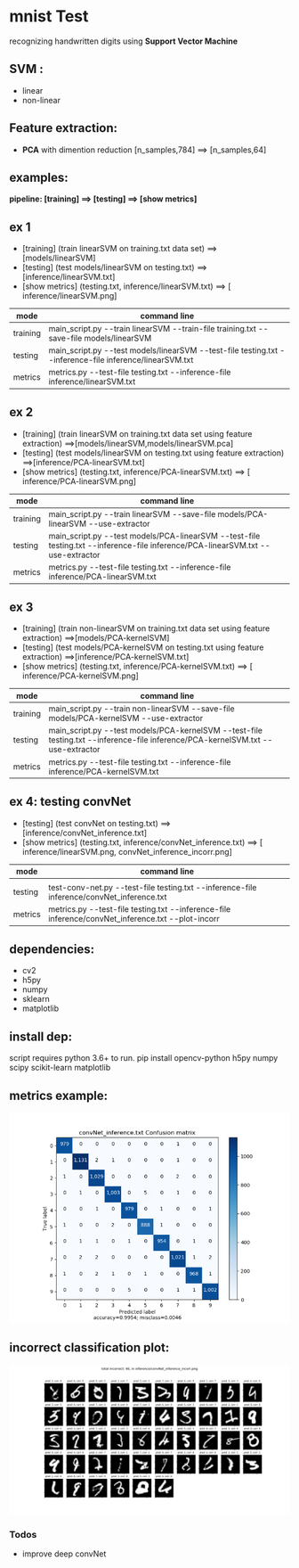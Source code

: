 # mnist Test
recognizing handwritten digits using **Support Vector Machine** 

## SVM :
- linear
- non-linear

## Feature extraction:
- **PCA** with dimention reduction [n_samples,784] ==> [n_samples,64]


## examples:
**pipeline: [training] ==> [testing] ==> [show metrics]**
## ex 1 
- [training] (train linearSVM on training.txt data set) ==>[models/linearSVM] 
- [testing] (test models/linearSVM on testing.txt) ==>[inference/linearSVM.txt]  
- [show metrics] (testing.txt, inference/linearSVM.txt) ==> [ inference/linearSVM.png]

| mode | command line |
| ---- | ------ |
| training|main_script.py --train linearSVM --train-file training.txt --save-file models/linearSVM |
|testing|main_script.py --test models/linearSVM --test-file testing.txt --inference-file inference/linearSVM.txt|
|metrics| metrics.py --test-file testing.txt --inference-file inference/linearSVM.txt|

## ex 2
- [training] (train  linearSVM on training.txt data set using feature extraction) ==>[models/linearSVM,models/linearSVM.pca] 
- [testing] (test models/linearSVM on testing.txt using feature extraction) ==>[inference/PCA-linearSVM.txt]  
- [show metrics] (testing.txt, inference/PCA-linearSVM.txt) ==> [ inference/PCA-linearSVM.png]

| mode | command line |
| ---- | ------ |
| training|main_script.py --train linearSVM  --save-file models/PCA-linearSVM --use-extractor|
|testing|main_script.py --test models/PCA-linearSVM --test-file testing.txt --inference-file inference/PCA-linearSVM.txt --use-extractor|
|metrics|metrics.py --test-file testing.txt --inference-file inference/PCA-linearSVM.txt|

## ex 3 
- [training] (train non-linearSVM on training.txt data set using feature extraction) ==>[models/PCA-kernelSVM] 
- [testing] (test models/PCA-kernelSVM on testing.txt using feature extraction) ==>[inference/PCA-kernelSVM.txt]  
- [show metrics] (testing.txt, inference/PCA-kernelSVM.txt) ==> [ inference/PCA-kernelSVM.png]

| mode | command line |
| ---- | ------ | 
| training|main_script.py --train non-linearSVM --save-file models/PCA-kernelSVM --use-extractor|
|testing|main_script.py --test models/PCA-kernelSVM --test-file testing.txt --inference-file inference/PCA-kernelSVM.txt --use-extractor|
|metrics|metrics.py --test-file testing.txt --inference-file inference/PCA-kernelSVM.txt|

## ex 4: testing convNet
- [testing] (test convNet on testing.txt) ==>[inference/convNet_inference.txt]  
- [show metrics] (testing.txt, inference/convNet_inference.txt) ==> [ inference/linearSVM.png, convNet_inference_incorr.png]

| mode | command line |
| ---- | ------ |
| | |
|testing|test-conv-net.py --test-file testing.txt --inference-file inference/convNet_inference.txt|
|metrics| metrics.py --test-file testing.txt --inference-file inference/convNet_inference.txt --plot-incorr|

## dependencies:
- cv2
- h5py
- numpy
- sklearn
- matplotlib

## install dep:
script requires python 3.6+ to run.
pip install opencv-python h5py numpy scipy scikit-learn matplotlib

## metrics example:
![Confusion matrix example](https://raw.githubusercontent.com/F0ra/mnistTest/master/inference/convNet_inference.png)

## incorrect classification plot:
![Incorrect classification](https://raw.githubusercontent.com/F0ra/mnistTest/master/inference/convNet_inference_incorr.png)

### Todos
 - improve deep convNet 
